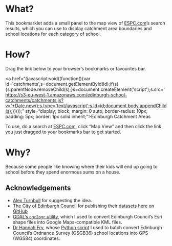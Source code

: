 # What?
This bookmarklet adds a small panel to the map view of [ESPC.com](http://www.espc.com)’s search results, which you can use to display catchment area boundaries and school locations for each category of school.

# How?
Drag the link below to your browser’s bookmarks or favourites bar.

<a href=“(javascript:void((function(){var id='catchments',s=document.getElementById(id);if(s){s.parentNode.removeChild(s);}s=document.createElement('script');s.src='https://s3-eu-west-1.amazonaws.com/edinburgh-school-catchments/catchments.js?v='+Date.now();s.type='text/javascript';s.id=id;document.body.appendChild(s);})());” style=“display; block; margin: 0 auto; border-radius: 10px; padding: 5px; border: 1px solid inherit;”>Edinburgh Catchment Areas</a>

To use, do a search at [ESPC.com](http://www.espc.com), click “Map View” and then click the link you just dragged to your bookmarks bar to get started.

# Why?
Because some people like knowing where their kids will end up going to school before they spend enormous sums on a house.

## Acknowledgements
- [Alex Turnbull](https://twitter.com/alexturnbull) for suggesting the idea.
- [The City of Edinburgh Council](https://www.edinburgh.gov.uk)  for publishing their [datasets here on GitHub](https://github.com/edinburghcouncil/datasets)
- [GDAL’s `ogr2ogr` utility](http://www.gdal.org/ogr2ogr.html), which I used to convert Edinburgh Council’s Esri shape files into Google Maps-compatible KML files.
- [Dr Hannah Fry](http://hannahfry.co.uk), whose [Python script](http://hannahfry.co.uk/2012/02/01/converting-british-national-grid-to-latitude-and-longitude-ii/) I used to batch convert Edinburgh Council’s Ordnance Survey (OSGB36) school locations into GPS (WGS84) coordinates.